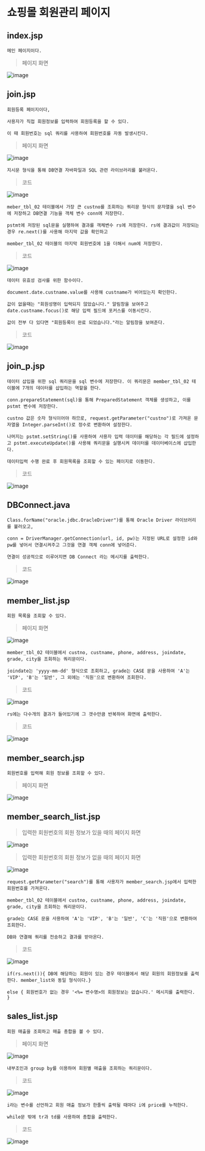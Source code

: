 # 쇼핑몰 회원관리 페이지

## index.jsp

    메인 페이지이다.

> 페이지 화면 

![image](https://github.com/user-attachments/assets/6196516e-fadf-446b-b021-c0181a4a84e0)

## join.jsp

    회원등록 페이지이다,

    사용자가 직접 회원정보를 입력하여 회원등록을 할 수 있다.
    
    이 때 회원번호는 sql 쿼리를 사용하여 회원번호를 자동 발생시킨다.

> 페이지 화면

![image](https://github.com/user-attachments/assets/ad2ec725-411b-457f-9697-6379905f6968)

    지시문 형식을 통해 DB연결 자바파일과 SQL 관련 라이브러리를 불러온다.

> 코드

![image](https://github.com/user-attachments/assets/d8ee7fdc-ce2c-4193-b88b-ccd17c8a62a4)

    meber_tbl_02 테이블에서 가장 큰 custno를 조회하는 쿼리문 형식의 문자열을 sql 변수에 저장하고 DB연결 기능을 객체 변수 conn에 저장한다.

    pstmt에 저장된 sql문을 실행하여 결과를 객체변수 rs에 저장한다. rs에 결과값이 저장되는 경우 re.next()를 사용해 마지막 값을 확인하고

    member_tbl_02 테이블의 마지막 회원번호에 1을 더해서 num에 저장한다.

> 코드

![image](https://github.com/user-attachments/assets/fff176fe-407a-4300-a4fa-d042fe66e305)

    데이터 유효성 검사를 위한 함수이다.

    document.date.custname.value를 사용해 custname가 비어있는지 확인한다.

    값이 없을때는 "회원성명이 입력되지 않았습니다." 알림창을 보여주고 date.custname.focus()로 해당 입력 필드에 포커스를 이동시킨다.

    값이 전부 다 있다면 "회원등록이 완료 되었습니다."라는 알림창을 보여준다.

> 코드

![image](https://github.com/user-attachments/assets/3bf4a1ec-162e-42d7-8bab-4c38728cf634)

## join_p.jsp

    데이터 삽입을 위한 sql 쿼리문을 sql 변수에 저장한다. 이 쿼리문은 member_tbl_02 테이블에 7개의 데이터를 삽입하는 역할을 한다.

    conn.prepareStatement(sql)을 통해 PreparedStatement 객체를 생성하고, 이를 pstmt 변수에 저장한다.

    custno 값은 숫자 형식이어야 하므로, request.getParameter("custno")로 가져온 문자열을 Integer.parseInt()로 정수로 변환하여 설정한다. 

    나머지는 pstmt.setString()를 사용하여 사용자 입력 데이터를 해당하는 각 필드에 설정하고 pstmt.executeUpdate()를 사용해 쿼리문을 실행시켜 데이터를 데이터베이스에 삽입한다.

    데이터입력 수행 완료 후 회원목록을 조회할 수 있는 페이지로 이동한다.

> 코드

![image](https://github.com/user-attachments/assets/e75c3426-6677-4dbc-a9a0-14d08e5b397a)

## DBConnect.java

    Class.forName("oracle.jdbc.OracleDriver")를 통해 Oracle Driver 라이브러리를 불러오고,

    conn = DriverManager.getConnection(url, id, pw)는 지정된 URL로 설정한 id와 pw를 넣어서 연결시켜주고 그것을 연결 객체 conn에 넣어준다.

    연결이 성공적으로 이루어지면 DB Connect 라는 메시지를 출력한다.

> 코드

![image](https://github.com/user-attachments/assets/59c6f156-0d07-4822-a238-71b8885544a6)

## member_list.jsp

    회원 목록을 조회할 수 있다.

> 페이지 화면

![image](https://github.com/user-attachments/assets/b3b3cd3d-6fec-403c-8c4c-9ee386a4c8e0)

    member_tbl_02 테이블에서 custno, custname, phone, address, joindate, grade, city을 조회하는 쿼리문이다.
    
    joindate는 'yyyy-mm-dd' 형식으로 조회하고, grade는 CASE 문을 사용하여 'A'는 'VIP', 'B'는 '일반', 그 외에는 '직원'으로 변환하여 조회한다.

> 코드

![image](https://github.com/user-attachments/assets/17dde4cc-c8b1-41d8-b6f1-afc961176fc5)

    rs에는 다수개의 결과가 들어있기에 그 갯수만큼 반복하여 화면에 출력한다.

> 코드

![image](https://github.com/user-attachments/assets/b56a8780-24e9-4a92-86ef-c39a6f6bf909)

## member_search.jsp
    
    회원번호를 입력해 회원 정보를 조회할 수 있다.

> 페이지 화면

![image](https://github.com/user-attachments/assets/5944e38a-69b5-48a4-9c7f-a69a6c182de8)

## member_search_list.jsp

> 입력한 회원번호의 회원 정보가 있을 때의 페이지 화면

![image](https://github.com/user-attachments/assets/cda62eca-9cc0-4f4a-808c-4e338b1b6816)

> 입력한 회원번호의 회원 정보가 없을 때의 페이지 화면

![image](https://github.com/user-attachments/assets/18bd3372-6156-4b39-91eb-292e2cd8f11d)

    request.getParameter("search")를 통해 사용자가 member_search.jsp에서 입력한 회원번호를 가져온다.

    member_tbl_02 테이블에서 custno, custname, phone, address, joindate, grade, city을 조회하는 쿼리문이다.

    grade는 CASE 문을 사용하여 'A'는 'VIP', 'B'는 '일반', 'C'는 '직원'으로 변환하여 조회한다.

    DB와 연결해 쿼리를 전송하고 결과를 받아온다.

> 코드

![image](https://github.com/user-attachments/assets/98083d1f-4524-445b-87f9-deb70226d040)

    if(rs.next()){ DB에 해당하는 회원이 있는 경우 테이블에서 해당 회원의 회원정보를 출력한다. member_list와 동일 형식이다.}
    
    else { 회원번호가 없는 경우 '<%= 변수명>의 회원정보는 없습니다.' 메시지를 출력한다. }

## sales_list.jsp

    회원 매출을 조회하고 매출 총합을 볼 수 있다.

> 페이지 화면

![image](https://github.com/user-attachments/assets/f8eebb0a-caf1-41cd-af2e-1998c9436635)

    내부조인과 group by를 이용하여 회원별 매출을 조회하는 쿼리문이다.

> 코드

![image](https://github.com/user-attachments/assets/3a86d8ea-4545-4e89-80e0-b7e4eeee99d1)

    i라는 변수를 선언하고 회원 매출 정보가 한줄씩 출력될 때마다 i에 price를 누적한다.

    while문 밖에 tr과 td를 사용하여 총합을 출력한다.

> 코드

![image](https://github.com/user-attachments/assets/7af3606b-3022-47e8-8cbf-205304c14337)
